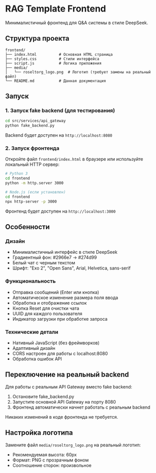 # RAG Template Frontend

Минималистичный фронтенд для Q&A системы в стиле DeepSeek.

## Структура проекта

```
frontend/
├── index.html          # Основная HTML страница
├── styles.css          # Стили интерфейса
├── script.js           # Логика приложения
├── media/
│   └── roseltorg_logo.png  # Логотип (требует замены на реальный файл)
└── README.md           # Данная документация
```

## Запуск

### 1. Запуск fake backend (для тестирования)

```bash
cd src/services/api_gateway
python fake_backend.py
```

Backend будет доступен на `http://localhost:8080`

### 2. Запуск фронтенда

Откройте файл `frontend/index.html` в браузере или используйте локальный HTTP сервер:

```bash
# Python 3
cd frontend
python -m http.server 3000

# Node.js (если установлен)
cd frontend
npx http-server -p 3000
```

Фронтенд будет доступен на `http://localhost:3000`

## Особенности

### Дизайн
- Минималистичный интерфейс в стиле DeepSeek
- Градиентный фон: #2966e7 → #274d99
- Белый чат с черным текстом
- Шрифт: "Exo 2", "Open Sans", Arial, Helvetica, sans-serif

### Функциональность
- Отправка сообщений (Enter или кнопка)
- Автоматическое изменение размера поля ввода
- Обработка и отображение ссылок
- Кнопка Reset для очистки чата
- UUID для каждого пользователя
- Индикатор загрузки при обработке запроса

### Технические детали
- Нативный JavaScript (без фреймворков)
- Адаптивный дизайн
- CORS настроен для работы с localhost:8080
- Обработка ошибок API

## Переключение на реальный backend

Для работы с реальным API Gateway вместо fake backend:

1. Остановите fake_backend.py
2. Запустите основной API Gateway на порту 8080
3. Фронтенд автоматически начнет работать с реальным backend

Никаких изменений в коде фронтенда не требуется.

## Настройка логотипа

Замените файл `media/roseltorg_logo.png` на реальный логотип:
- Рекомендуемая высота: 60px
- Формат: PNG с прозрачным фоном
- Соотношение сторон: произвольное
